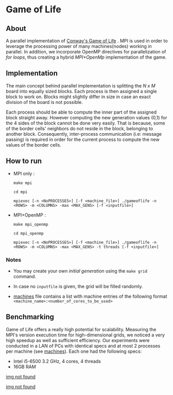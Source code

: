 # Game of Life

## About
A parallel implementation of [Conway's Game of Life](https://en.wikipedia.org/wiki/Conway%27s_Game_of_Life "Wikipedia") . MPI is used in order to leverage the processing power of many machines(nodes) working in parallel. In addition, we incorporate OpenMP directives for parallelization of *for loops*, thus creating a hybrid *MPI+OpenMp* implementation of the game.

## Implementation

The main concept behind parallel implementation is splitting the *N x M* board into equally sized blocks. Each process is then assigned a single block to work on. Blocks might slightly differ in size in case an exact division of the board is not possible.

Each process should be able to compute the inner part of the assigned block straight away. However computing the new generation values (0,1) for the 4 sides of the block cannot be done very easily. That is because, some of the border cells' neighbors do not reside in the block, belonging to another block. Consequently, inter-process communication (i.e: message passing) is required in order for the current process to compute the new values of the border cells.

## How to run

* MPI only :

  `make mpi`

  `cd mpi`

  `mpiexec [-n <NoPROCESSES>] [-f <machine_file>] ./gameoflife -n <ROWS> -m <COLUMNS> -max <MAX_GENS> [-f <inputfile>]`

* MPI+OpenMP :

  `make mpi_openmp`

  `cd mpi_openmp`

  `mpiexec [-n <NoPROCESSES>] [-f <machine_file>] ./gameoflife -n <ROWS> -m <COLUMNS> -max <MAX_GENS> -t threads [-f <inputfile>]`

### Notes

* You may create your own *initial generation* using the `make grid` command.

* In case no `inputfile` is given, the grid will be filled randomly.

* [machines](./machines) file contains a list with machine entries of the following format `<machine_name>:<number_of_cores_to_be_used>`


## Benchmarking

Game of Life offers a really high potential for scalability. Measuring the MPI's version execution time for high-dimensional grids, we noticed a very high speedup as well as sufficient efficiency. Our experiments were conducted in a LAN of PCs with identical specs and at most 2 processes per machine (see [machines](./machines)). Each one had the following specs:

* Intel i5-6500 3.2 GHz, 4 cores, 4 threads
* 16GB RAM

[img not found](./graphs/MPI_Time_Graph.png)


[img not found](./graphs/speedup_efficiency.png)






